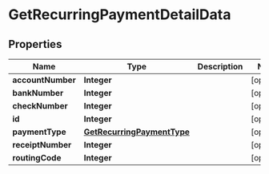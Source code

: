 

# GetRecurringPaymentDetailData


## Properties

| Name | Type | Description | Notes |
|------------ | ------------- | ------------- | -------------|
|**accountNumber** | **Integer** |  |  [optional] |
|**bankNumber** | **Integer** |  |  [optional] |
|**checkNumber** | **Integer** |  |  [optional] |
|**id** | **Integer** |  |  [optional] |
|**paymentType** | [**GetRecurringPaymentType**](GetRecurringPaymentType.md) |  |  [optional] |
|**receiptNumber** | **Integer** |  |  [optional] |
|**routingCode** | **Integer** |  |  [optional] |



